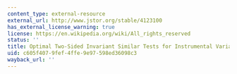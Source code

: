 ```yaml
---
content_type: external-resource
external_url: http://www.jstor.org/stable/4123100
has_external_license_warning: true
license: https://en.wikipedia.org/wiki/All_rights_reserved
status: ''
title: Optimal Two-Sided Invariant Similar Tests for Instrumental Variables Regression
uid: c605f407-9fef-4ffe-9e97-598ed36098c3
wayback_url: ''
---
```

